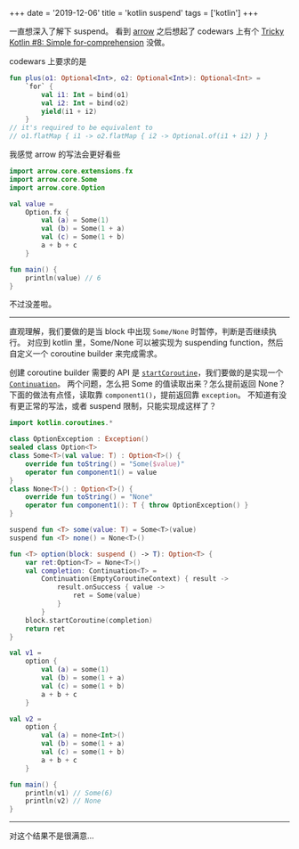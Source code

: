 +++
date = '2019-12-06'
title = 'kotlin suspend'
tags = ['kotlin']
+++

一直想深入了解下 suspend。
看到 [arrow](https://arrow-kt.io/) 之后想起了 codewars 上有个 [Tricky Kotlin #8: Simple for-comprehension](https://www.codewars.com/kata/5a6f71185084d76d2000001b) 没做。

codewars 上要求的是

```kotlin
fun plus(o1: Optional<Int>, o2: Optional<Int>): Optional<Int> =
    `for` {
        val i1: Int = bind(o1)
        val i2: Int = bind(o2)
        yield(i1 + i2)
    }
// it's required to be equivalent to
// o1.flatMap { i1 -> o2.flatMap { i2 -> Optional.of(i1 + i2) } }
```

我感觉 arrow 的写法会更好看些

```kotlin
import arrow.core.extensions.fx
import arrow.core.Some
import arrow.core.Option

val value =
    Option.fx {
        val (a) = Some(1)
        val (b) = Some(1 + a)
        val (c) = Some(1 + b)
        a + b + c
    }

fun main() {
    println(value) // 6
}
```

不过没差啦。

---

直观理解，我们要做的是当 block 中出现 `Some/None` 时暂停，判断是否继续执行。
对应到 kotlin 里，Some/None 可以被实现为 suspending function，然后自定义一个 coroutine builder 来完成需求。

创建 coroutine builder 需要的 API 是 [`startCoroutine`](https://kotlinlang.org/api/latest/jvm/stdlib/kotlin.coroutines/start-coroutine.html)，我们要做的是实现一个 [`Continuation`](https://kotlinlang.org/api/latest/jvm/stdlib/kotlin.coroutines/-continuation.html)。
两个问题，怎么把 Some 的值读取出来？怎么提前返回 None？
下面的做法有点怪，读取靠 `component1()`，提前返回靠 `exception`。
不知道有没有更正常的写法，或者 suspend 限制，只能实现成这样了？

```kotlin
import kotlin.coroutines.*

class OptionException : Exception()
sealed class Option<T>
class Some<T>(val value: T) : Option<T>() {
    override fun toString() = "Some($value)"
    operator fun component1() = value
}
class None<T>() : Option<T>() {
    override fun toString() = "None"
    operator fun component1(): T { throw OptionException() }
}

suspend fun <T> some(value: T) = Some<T>(value)
suspend fun <T> none() = None<T>()

fun <T> option(block: suspend () -> T): Option<T> {
    var ret:Option<T> = None<T>()
    val completion: Continuation<T> =
        Continuation(EmptyCoroutineContext) { result ->
            result.onSuccess { value ->
                ret = Some(value)
            }
        }
    block.startCoroutine(completion)
    return ret
}

val v1 =
    option {
        val (a) = some(1)
        val (b) = some(1 + a)
        val (c) = some(1 + b)
        a + b + c
    }

val v2 =
    option {
        val (a) = none<Int>()
        val (b) = some(1 + a)
        val (c) = some(1 + b)
        a + b + c
    }

fun main() {
    println(v1) // Some(6)
    println(v2) // None
}
```

---

对这个结果不是很满意…
